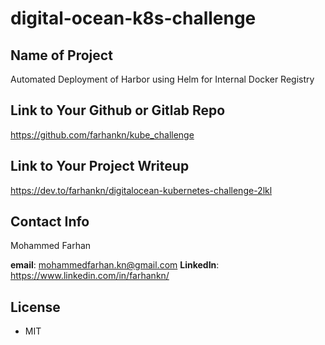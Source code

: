 # digital-ocean-k8s-challenge

## Name of Project
Automated Deployment of Harbor using Helm for Internal Docker Registry

## Link to Your Github or Gitlab Repo
https://github.com/farhankn/kube_challenge

## Link to Your Project Writeup
https://dev.to/farhankn/digitalocean-kubernetes-challenge-2lkl 

## Contact Info
Mohammed Farhan

**email**: mohammedfarhan.kn@gmail.com 
**LinkedIn**:  https://www.linkedin.com/in/farhankn/

## License
- MIT
